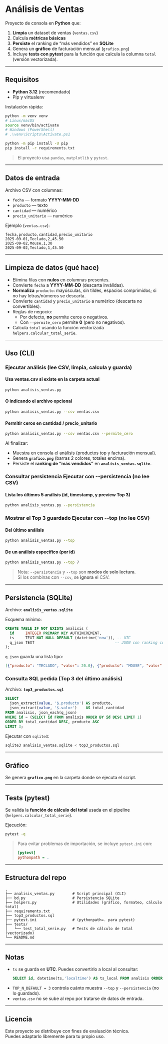 # Análisis de Ventas

Proyecto de consola en **Python** que:

1) **Limpia** un dataset de ventas (`ventas.csv`)  
2) Calcula **métricas básicas**  
3) **Persiste** el ranking de “más vendidos” en **SQLite**  
4) Genera un **gráfico** de facturación mensual (`grafico.png`)  
5) Incluye **tests con pytest** para la función que calcula la columna `total` (versión vectorizada).

---

## Requisitos

- **Python 3.12** (recomendado)
- Pip y virtualenv

Instalación rápida:

```bash
python -m venv venv
# Linux/macOS
source venv/bin/activate
# Windows (PowerShell)
# .\venv\Scripts\Activate.ps1

python -m pip install -U pip
pip install -r requirements.txt
```

> El proyecto usa `pandas`, `matplotlib` y `pytest`.

---

## Datos de entrada

Archivo CSV con columnas:
- `fecha` — formato **YYYY-MM-DD**
- `producto` — texto
- `cantidad` — numérico
- `precio_unitario` — numérico

Ejemplo (`ventas.csv`):
```csv
fecha,producto,cantidad,precio_unitario
2025-09-01,Teclado,2,45.50
2025-09-02,Mouse,1,30
2025-09-02,Teclado,1,45.50
```

---

## Limpieza de datos (qué hace)

- Elimina filas con **nulos** en columnas presentes.
- Convierte `fecha` a **YYYY-MM-DD** (descarta inválidas).
- **Normaliza** `producto`: mayúsculas, sin tildes, espacios comprimidos; si no hay letras/números se descarta.
- Convierte `cantidad` y `precio_unitario` a numérico (descarta no convertibles).
- Reglas de negocio:
  - Por defecto, **no** permite ceros o negativos.
  - Con `--permite_cero` permite **0** (pero no negativos).
- Calcula `total` usando la función vectorizada `helpers.calcular_total_serie`.

---

## Uso (CLI)

### Ejecutar análisis (lee CSV, limpia, calcula y guarda)
#### Usa ventas.csv si existe en la carpeta actual
```bash
python analisis_ventas.py
```
#### O indicando el archivo opcional
```bash
python analisis_ventas.py --csv ventas.csv
```

#### Permitir ceros en cantidad / precio_unitario
```bash
python analisis_ventas.py --csv ventas.csv --permite_cero

```

Al finalizar:
- Muestra en consola el análisis (productos top y facturación mensual).
- Genera **`grafico.png`** (barras 2 colores, totales encima).
- Persiste el **ranking de “más vendidos”** en **`analisis_ventas.sqlite`**.

### Consultar persistencia Ejecutar con --persistencia (no lee CSV)
#### Lista los últimos 5 análisis (id, timestamp, y preview Top 3)
```bash
python analisis_ventas.py --persistencia
```

### Mostrar el Top 3 guardado Ejecutar con --top (no lee CSV)
#### Del último análisis
```bash
python analisis_ventas.py --top
```
#### De un análisis específico (por id)
```bash
python analisis_ventas.py --top 7
```

> Nota: `--persistencia` y `--top` son **modos de solo lectura**.  
> Si los combinas con `--csv`, se **ignora** el CSV.

---

## Persistencia (SQLite)

Archivo: **`analisis_ventas.sqlite`**

Esquema mínimo:
```sql
CREATE TABLE IF NOT EXISTS analisis (
  id     INTEGER PRIMARY KEY AUTOINCREMENT,
  ts     TEXT NOT NULL DEFAULT (datetime('now')), -- UTC
  q_json TEXT                                    -- JSON con ranking completo
);
```

`q_json` guarda una lista tipo:
```json
[{"producto": "TECLADO", "valor": 20.0}, {"producto": "MOUSE", "valor": 15.0}]
```

### Consulta SQL pedida (Top 3 del último análisis)
Archivo: **`top3_productos.sql`**
```sql
SELECT
  json_extract(value, '$.producto') AS producto,
  json_extract(value, '$.valor')    AS total_cantidad
FROM analisis, json_each(q_json)
WHERE id = (SELECT id FROM analisis ORDER BY id DESC LIMIT 1)
ORDER BY total_cantidad DESC, producto ASC
LIMIT 3;
```
Ejecutar con `sqlite3`:
```bash
sqlite3 analisis_ventas.sqlite < top3_productos.sql
```

---

## Gráfico

Se genera **`grafico.png`** en la carpeta donde se ejecuta el script.

---

## Tests (pytest)

Se valida la **función de cálculo del total** usada en el pipeline (`helpers.calcular_total_serie`).

Ejecución:
```bash
pytest -q
```

> Para evitar problemas de importación, se incluye `pytest.ini` con:
> ```ini
> [pytest]
> pythonpath = .
> ```

---

## Estructura del repo

```
.
├── analisis_ventas.py        # Script principal (CLI)
├── bd.py                     # Persistencia SQLite
├── helpers.py                # Utilidades (gráfico, formateo, cálculo total)
├── requirements.txt
├── top3_productos.sql
├── pytest.ini                # (pythonpath=. para pytest)
├── tests/
│   └── test_total_serie.py   # Tests de cálculo de total (vectorizado)
└── README.md
```

---

## Notas

- `ts` se guarda en **UTC**. Puedes convertirlo a local al consultar:
  ```sql
  SELECT id, datetime(ts,'localtime') AS ts_local FROM analisis ORDER BY id DESC;
  ```
- `TOP_N_DEFAULT = 3` controla cuánto muestra `--top` y `--persistencia` (no lo guardado).
- `ventas.csv` no se sube al repo por tratarse de datos de entrada.

---

## Licencia

Este proyecto se distribuye con fines de evaluación técnica.  
Puedes adaptarlo libremente para tu propio uso.
